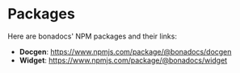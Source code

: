 # Packages

Here are bonadocs' NPM packages and their links:

* **Docgen**: https://www.npmjs.com/package/@bonadocs/docgen
* **Widget**: https://www.npmjs.com/package/@bonadocs/widget